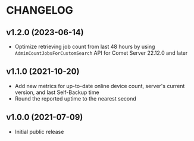 # CHANGELOG

## v1.2.0 (2023-06-14)
- Optimize retrieving job count from last 48 hours by using `AdminCountJobsForCustomSearch` API for Comet Server 22.12.0 and later

## v1.1.0 (2021-10-20)
- Add new metrics for up-to-date online device count, server's current version, and last Self-Backup time
- Round the reported uptime to the nearest second

## v1.0.0 (2021-07-09)
- Initial public release
